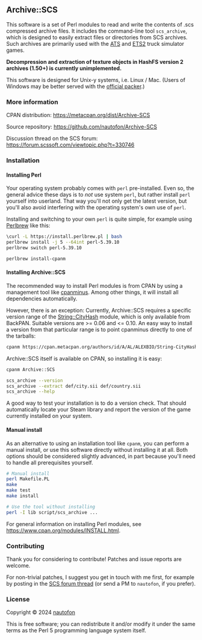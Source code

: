 ## Archive::SCS

This software is a set of Perl modules to read and write the contents
of .scs compressed archive files. It includes the command-line tool
`scs_archive`, which is designed to easily extract files or directories
from SCS archives.
Such archives are primarily used with the
[ATS](https://americantrucksimulator.com/) and
[ETS2](https://eurotrucksimulator2.com/) truck simulator games.

**Decompression and extraction of texture objects in HashFS version 2
archives (1.50+) is currently unimplemented.**

This software is designed for Unix-y systems, i.e. Linux / Mac.
(Users of Windows may be better served with the
[official packer](https://modding.scssoft.com/wiki/Documentation/Tools/Game_Archive_Packer).)

### More information

CPAN distribution:
https://metacpan.org/dist/Archive-SCS

Source repository:
https://github.com/nautofon/Archive-SCS

Discussion thread on the SCS forum:
https://forum.scssoft.com/viewtopic.php?t=330746

### Installation

#### Installing Perl

Your operating system probably comes with `perl` pre-installed. Even so,
the general advice these days is to *not* use system `perl`, but rather
install `perl` yourself into userland. That way you'll not only get the
latest version, but you'll also avoid interfering with the operating
system's own use of `perl`.

Installing and switching to your own `perl` is quite simple,
for example using [Perlbrew](https://perlbrew.pl/) like this:

```sh
\curl -L https://install.perlbrew.pl | bash
perlbrew install -j 5 --64int perl-5.39.10
perlbrew switch perl-5.39.10

perlbrew install-cpanm
```

#### Installing Archive::SCS

The recommended way to install Perl modules is from CPAN by using a
management tool like [cpanminus](https://metacpan.org/pod/App::cpanminus).
Among other things, it will install all dependencies automatically.

However, there is an exception:
Currently, Archive::SCS requires a specific version range of the
[String::CityHash](https://metacpan.org/release/ALEXBIO/String-CityHash-0.10/view/lib/String/CityHash.pm)
module, which is only available from BackPAN. Suitable versions
are >= 0.06 and <= 0.10. An easy way to install a version from that
particular range is to point cpanminus directly to one of the tarballs:

```sh
cpanm https://cpan.metacpan.org/authors/id/A/AL/ALEXBIO/String-CityHash-0.10.tar.gz
```

Archive::SCS itself is available on CPAN, so installing it is easy:

```sh
cpanm Archive::SCS

scs_archive --version
scs_archive --extract def/city.sii def/country.sii
scs_archive --help
```

A good way to test your installation is to do a version check.
That should automatically locate your Steam library and report the
version of the game currently installed on your system.

#### Manual install

As an alternative to using an installation tool like `cpanm`, you
can perform a manual install, or use this software directly without
installing it at all. Both options should be considered slightly
advanced, in part because you'll need to handle all prerequisites
yourself.

```sh
# Manual install
perl Makefile.PL
make
make test
make install

# Use the tool without installing
perl -I lib script/scs_archive ...
```

For general information on installing Perl modules, see
<https://www.cpan.org/modules/INSTALL.html>.

### Contributing

Thank you for considering to contribute! Patches and issue reports
are welcome.

For non-trivial patches, I suggest you get in touch with me first,
for example by posting in the
[SCS forum thread](https://forum.scssoft.com/viewtopic.php?t=330746)
(or send a PM to `nautofon`, if you prefer).

### License

Copyright © 2024 [nautofon](https://github.com/nautofon)

This is free software; you can redistribute it and/or modify it under
the same terms as the Perl 5 programming language system itself.
